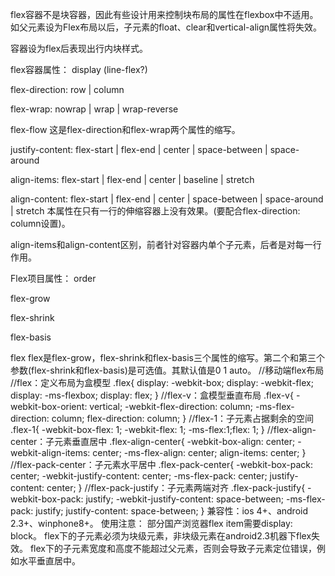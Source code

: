 flex容器不是块容器，因此有些设计用来控制块布局的属性在flexbox中不适用。如父元素设为Flex布局以后，子元素的float、clear和vertical-align属性将失效。

容器设为flex后表现出行内块样式。

flex容器属性：
display (line-flex?)

flex-direction: row | column

flex-wrap: nowrap | wrap | wrap-reverse

flex-flow
这是flex-direction和flex-wrap两个属性的缩写。

justify-content: flex-start | flex-end | center | space-between | space-around

align-items: flex-start | flex-end | center | baseline | stretch

align-content: flex-start | flex-end | center | space-between | space-around | stretch
本属性在只有一行的伸缩容器上没有效果。(要配合flex-direction: column设置)。

align-items和align-content区别，前者针对容器内单个子元素，后者是对每一行作用。

Flex项目属性：
order

flex-grow

flex-shrink

flex-basis

flex
flex是flex-grow，flex-shrink和flex-basis三个属性的缩写。第二个和第三个参数(flex-shrink和flex-basis)是可选值。其默认值是0 1 auto。
//移动端flex布局
//flex：定义布局为盒模型
.flex{
    display: -webkit-box;
    display: -webkit-flex;
    display: -ms-flexbox;
    display: flex;
}
//flex-v：盒模型垂直布局
.flex-v{
    -webkit-box-orient: vertical;
    -webkit-flex-direction: column;
    -ms-flex-direction: column;
    flex-direction: column;
}
//flex-1：子元素占据剩余的空间
.flex-1{
    -webkit-box-flex: 1;
    -webkit-flex: 1;
    -ms-flex:1;flex: 1;
}
//flex-align-center：子元素垂直居中
.flex-align-center{
    -webkit-box-align: center;
    -webkit-align-items: center;
    -ms-flex-align: center;
    align-items: center;
}
//flex-pack-center：子元素水平居中
.flex-pack-center{
    -webkit-box-pack: center;
    -webkit-justify-content: center;
    -ms-flex-pack: center;
    justify-content: center;
}
//flex-pack-justify：子元素两端对齐
.flex-pack-justify{
    -webkit-box-pack: justify;
    -webkit-justify-content: space-between;
    -ms-flex-pack: justify;
    justify-content: space-between;
}
兼容性：ios 4+、android 2.3+、winphone8+。
使用注意：
部分国产浏览器flex item需要display: block。
flex下的子元素必须为块级元素，非块级元素在android2.3机器下flex失效。
flex下的子元素宽度和高度不能超过父元素，否则会导致子元素定位错误，例如水平垂直居中。

